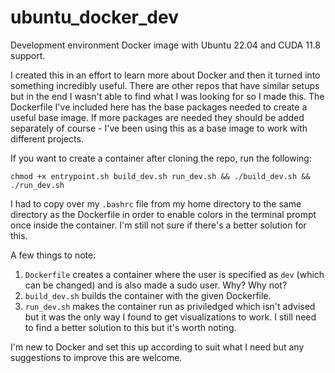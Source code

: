 # ubuntu_docker_dev
Development environment Docker image with Ubuntu 22.04 and CUDA 11.8 support.

I created this in an effort to learn more about Docker and then it turned into something incredibly useful. There are other repos that have similar setups but in the end I wasn't able to find what I was looking for so I made this. The Dockerfile I've included here has the base packages needed to create a useful base image. If more packages are needed they should be added separately of course - I've been using this as a base image to work with different projects. 

If you want to create a container after cloning the repo, run the following:
```
chmod +x entrypoint.sh build_dev.sh run_dev.sh && ./build_dev.sh && ./run_dev.sh
```
I had to copy over my `.bashrc` file from my home directory to the same directory as the Dockerfile in order to enable colors in the terminal prompt once inside the container. I'm still not sure if there's a better solution for this.  

A few things to note:
1. `Dockerfile` creates a container where the user is specified as `dev` (which can be changed) and is also made a sudo user. Why? Why not?   
2. `build_dev.sh` builds the container with the given Dockerfile. 
3. `run_dev.sh` makes the container run as priviledged which isn't advised but it was the only way I found to get visualizations to work. I still need to find a better solution to this but it's worth noting. 

I'm new to Docker and set this up according to suit what I need but any suggestions to improve this are welcome. 
